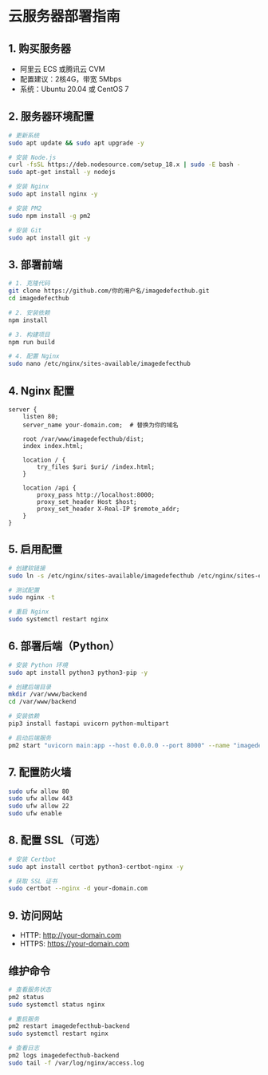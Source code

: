 # 云服务器部署指南

## 1. 购买服务器
- 阿里云 ECS 或腾讯云 CVM
- 配置建议：2核4G，带宽 5Mbps
- 系统：Ubuntu 20.04 或 CentOS 7

## 2. 服务器环境配置
```bash
# 更新系统
sudo apt update && sudo apt upgrade -y

# 安装 Node.js
curl -fsSL https://deb.nodesource.com/setup_18.x | sudo -E bash -
sudo apt-get install -y nodejs

# 安装 Nginx
sudo apt install nginx -y

# 安装 PM2
sudo npm install -g pm2

# 安装 Git
sudo apt install git -y
```

## 3. 部署前端
```bash
# 1. 克隆代码
git clone https://github.com/你的用户名/imagedefecthub.git
cd imagedefecthub

# 2. 安装依赖
npm install

# 3. 构建项目
npm run build

# 4. 配置 Nginx
sudo nano /etc/nginx/sites-available/imagedefecthub
```

## 4. Nginx 配置
```nginx
server {
    listen 80;
    server_name your-domain.com;  # 替换为你的域名
    
    root /var/www/imagedefecthub/dist;
    index index.html;
    
    location / {
        try_files $uri $uri/ /index.html;
    }
    
    location /api {
        proxy_pass http://localhost:8000;
        proxy_set_header Host $host;
        proxy_set_header X-Real-IP $remote_addr;
    }
}
```

## 5. 启用配置
```bash
# 创建软链接
sudo ln -s /etc/nginx/sites-available/imagedefecthub /etc/nginx/sites-enabled/

# 测试配置
sudo nginx -t

# 重启 Nginx
sudo systemctl restart nginx
```

## 6. 部署后端（Python）
```bash
# 安装 Python 环境
sudo apt install python3 python3-pip -y

# 创建后端目录
mkdir /var/www/backend
cd /var/www/backend

# 安装依赖
pip3 install fastapi uvicorn python-multipart

# 启动后端服务
pm2 start "uvicorn main:app --host 0.0.0.0 --port 8000" --name "imagedefecthub-backend"
```

## 7. 配置防火墙
```bash
sudo ufw allow 80
sudo ufw allow 443
sudo ufw allow 22
sudo ufw enable
```

## 8. 配置 SSL（可选）
```bash
# 安装 Certbot
sudo apt install certbot python3-certbot-nginx -y

# 获取 SSL 证书
sudo certbot --nginx -d your-domain.com
```

## 9. 访问网站
- HTTP: http://your-domain.com
- HTTPS: https://your-domain.com

## 维护命令
```bash
# 查看服务状态
pm2 status
sudo systemctl status nginx

# 重启服务
pm2 restart imagedefecthub-backend
sudo systemctl restart nginx

# 查看日志
pm2 logs imagedefecthub-backend
sudo tail -f /var/log/nginx/access.log
``` 